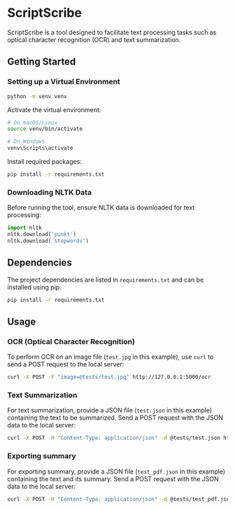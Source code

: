 # ScriptScribe

ScriptScribe is a tool designed to facilitate text processing tasks such as optical character recognition (OCR) and text summarization.

## Getting Started

### Setting up a Virtual Environment

```bash
python -m venv venv
```

Activate the virtual environment:
```bash
# On macOS/Linux
source venv/bin/activate

# On Windows
venv\Scripts\activate
```

Install required packages:
```bash
pip install -r requirements.txt
```

### Downloading NLTK Data

Before running the tool, ensure NLTK data is downloaded for text processing:

```python
import nltk
nltk.download('punkt')
nltk.download('stopwords')
```

## Dependencies

The project dependencies are listed in `requirements.txt` and can be installed using pip:

```bash
pip install -r requirements.txt
```

## Usage

### OCR (Optical Character Recognition)

To perform OCR on an image file (`test.jpg` in this example), use `curl` to send a POST request to the local server:

```bash
curl -X POST -F "image=@tests/test.jpg" http://127.0.0.1:5000/ocr
```

### Text Summarization

For text summarization, provide a JSON file (`test.json` in this example) containing the text to be summarized. Send a POST request with the JSON data to the local server:

```bash
curl -X POST -H "Content-Type: application/json" -d @tests/test.json http://127.0.0.1:5000/summarize
```

### Exporting summary

For exporting summary, provide a JSON file (`test_pdf.json` in this example) containing the text and its summary. Send a POST request with the JSON data to the local server:

```bash
curl -X POST -H "Content-Type: application/json" -d @tests/test_pdf.json http://127.0.0.1:5000/exportpdf --output tests/test.pdf
```